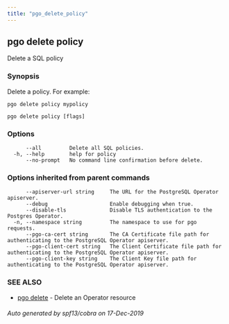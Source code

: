 ```yaml
---
title: "pgo_delete_policy"
---
```

## pgo delete policy

Delete a SQL policy

### Synopsis

Delete a policy. For example:

    pgo delete policy mypolicy

```
pgo delete policy [flags]
```

### Options

```
      --all         Delete all SQL policies.
  -h, --help        help for policy
      --no-prompt   No command line confirmation before delete.
```

### Options inherited from parent commands

```
      --apiserver-url string     The URL for the PostgreSQL Operator apiserver.
      --debug                    Enable debugging when true.
      --disable-tls              Disable TLS authentication to the Postgres Operator.
  -n, --namespace string         The namespace to use for pgo requests.
      --pgo-ca-cert string       The CA Certificate file path for authenticating to the PostgreSQL Operator apiserver.
      --pgo-client-cert string   The Client Certificate file path for authenticating to the PostgreSQL Operator apiserver.
      --pgo-client-key string    The Client Key file path for authenticating to the PostgreSQL Operator apiserver.
```

### SEE ALSO

* [pgo delete](/operatorcli/cli/pgo_delete/)	 - Delete an Operator resource

###### Auto generated by spf13/cobra on 17-Dec-2019
